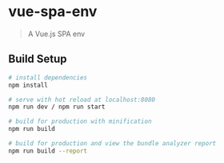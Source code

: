 # vue-spa-env

> A Vue.js SPA env

## Build Setup

``` bash
# install dependencies
npm install

# serve with hot reload at localhost:8080
npm run dev / npm run start

# build for production with minification
npm run build

# build for production and view the bundle analyzer report
npm run build --report
```
